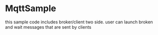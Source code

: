 # MqttSample
this sample code includes broker/client two side. user can launch broken and wait messages that are sent by clients
